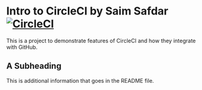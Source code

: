 # Intro to CircleCI by Saim Safdar [![CircleCI](https://circleci.com/gh/Dock-Kube-trainer/circleci-intro.svg?style=svg)](https://circleci.com/gh/Dock-Kube-trainer/circleci-intro)

This is a project to demonstrate features of CircleCI and how they integrate with GitHub.

## A Subheading

This is additional information that goes in the README file.

